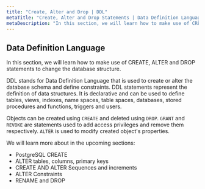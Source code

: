 ```yaml
---
title: "Create, Alter and Drop | DDL"
metaTitle: "Create, Alter and Drop Statements | Data Definition Language | PostgreSQL Tutorial"
metaDescription: "In this section, we will learn how to make use of CREATE, ALTER and DROP statements to change the PostgreSQL database structure."
---
```


## Data Definition Language

In this section, we will learn how to make use of CREATE, ALTER and DROP statements to change the database structure.

DDL stands for Data Definition Language that is used to create or alter the database schema and define constraints. DDL statements represent the definition of data structures. It is declarative and can be used to define tables, views, indexes, name spaces, table spaces, databases, stored procedures and functions, triggers and users.

Objects can be created using `CREATE` and deleted using `DROP`. `GRANT` and `REVOKE` are statements used to add access privileges and remove them respectively. `ALTER` is used to modify created object's properties.

We will learn more about in the upcoming sections:

- PostgreSQL CREATE
- ALTER tables, columns, primary keys
- CREATE AND ALTER Sequences and increments
- ALTER Constraints
- RENAME and DROP
